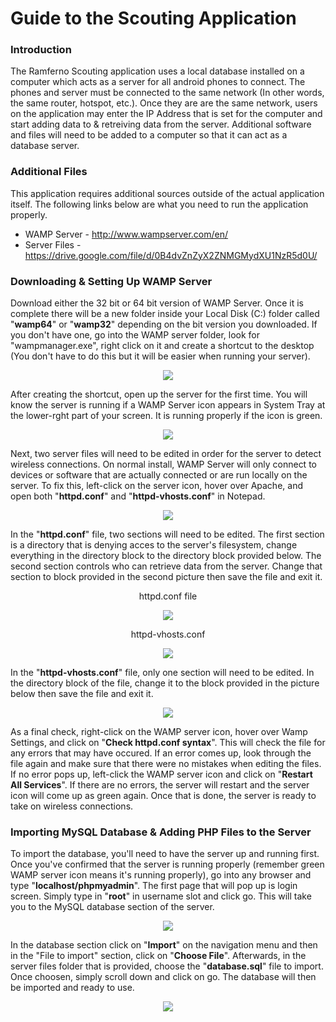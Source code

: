 # Guide to the Scouting Application
### Introduction
The Ramferno Scouting application uses a local database installed on a computer which acts as a server for all android phones to connect. The phones and server must be connected to the same network (In other words, the same router, hotspot, etc.). Once they are are the same network, users on the application may enter the IP Address that is set for the computer and start adding data to & retreiving data from the server. Additional software and files will need to be added to a computer so that it can act as a database server.

### Additional Files
This application requires additional sources outside of the actual application itself. The following links below are what you need to run the application properly.
* WAMP Server - http://www.wampserver.com/en/
* Server Files - https://drive.google.com/file/d/0B4dvZnZyX2ZNMGMydXU1NzR5d0U/

### Downloading & Setting Up WAMP Server
Download either the 32 bit or 64 bit version of WAMP Server. Once it is complete there will be a new folder inside your Local Disk (C:) folder called "**wamp64**" or "**wamp32**" depending on the bit version you downloaded. If you don't have one, go into the WAMP server folder, look for "wampmanager.exe", right click on it and create a shortcut to the desktop (You don't have to do this but it will be easier when running your server).

<p align="center">
  <img src="http://i.imgur.com/WGzNWuA.png">
</p>

After creating the shortcut, open up the server for the first time. You will know the server is running if a WAMP Server icon appears in System Tray at the lower-rght part of your screen. It is running properly if the icon is green. 

<p align="center">
  <img src="http://i.imgur.com/jT4MkWE.png">
</p>

Next, two server files will need to be edited in order for the server to detect wireless connections. On normal install, WAMP Server will only connect to devices or software that are actually connected or are run locally on the server. To fix this, left-click on the server icon, hover over Apache, and open both "**httpd.conf**" and "**httpd-vhosts.conf**" in Notepad.

<p align="center">
  <img src="http://i.imgur.com/b3xggCi.png">
</p>

In the "**httpd.conf**" file, two sections will need to be edited. The first section is a directory that is denying acces to the server's filesystem, change everything in the directory block to the directory block provided below. The second section controls who can retrieve data from the server. Change that section to block provided in the second picture then save the file and exit it.

<p align="center" >httpd.conf file</p>
<p align="center">
  <img src="http://i.imgur.com/dmtTESV.png">
</p>
<p></p>
<p align="center">httpd-vhosts.conf</p>
<p align="center">
  <img src="http://i.imgur.com/VNicbGS.png">
</p>

In the "**httpd-vhosts.conf**" file, only one section will need to be edited. In the directory block of the file, change it to the block provided in the picture below then save the file and exit it.

<p align="center">
  <img src="http://i.imgur.com/r2wKG9C.png">
</p>

As a final check, right-click on the WAMP server icon, hover over Wamp Settings, and click on "**Check httpd.conf syntax**". This will check the file for any errors that may have occured. If an error comes up, look through the file again and make sure that there were no mistakes when editing the files. If no error pops up, left-click the WAMP server icon and click on "**Restart All Services**". If there are no errors, the server will restart and the server icon will come up as green again. Once that is done, the server is ready to take on wireless connections.

### Importing MySQL Database & Adding PHP Files to the Server
To import the database, you'll need to have the server up and running first. Once you've confirmed that the server is running properly (remember green WAMP server icon means it's running properly), go into any browser and type "**localhost/phpmyadmin**". The first page that will pop up is login screen. Simply type in "**root**" in username slot and click go. This will take you to the MySQL database section of the server.

<p align="center">
  <img src="http://i.imgur.com/SqhLnao.png">
</p>

In the database section click on "**Import**" on the navigation menu and then in the "File to import" section, click on "**Choose File**". Afterwards, in the server files folder that is provided, choose the "**database.sql**" file to import. Once choosen, simply scroll down and click on go. The database will then be imported and ready to use.

<p align="center">
  <img src="http://i.imgur.com/nxNzioU.png">
</p>

